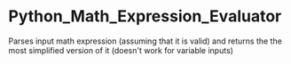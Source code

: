 # Python_Math_Expression_Evaluator
Parses input math expression (assuming that it is valid) and returns the the most simplified version of it (doesn't work for variable inputs)
